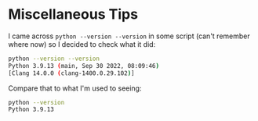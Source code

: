 # Miscellaneous Tips
I came across `python --version --version` in some script (can't remember where now) so I decided to check what it did:
```bash
python --version --version
Python 3.9.13 (main, Sep 30 2022, 08:09:46)
[Clang 14.0.0 (clang-1400.0.29.102)]
```
Compare that to what I'm used to seeing:
```bash
python --version
Python 3.9.13
```
